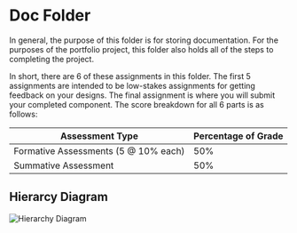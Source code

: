 # Doc Folder

In general, the purpose of this folder is for storing documentation. For the
purposes of the portfolio project, this folder also holds all of the steps
to completing the project.

In short, there are 6 of these assignments in this folder. The first 5
assignments are intended to be low-stakes assignments for getting feedback on
your designs. The final assignment is where you will submit your completed
component. The score breakdown for all 6 parts is as follows:

| Assessment Type                      | Percentage of Grade |
| ------------------------------------ | ------------------- |
| Formative Assessments (5 @ 10% each) | 50%                 |
| Summative Assessment                 | 50%                 |

## Hierarcy Diagram
![Hierarchy Diagram](docs/hierarchy-diagram.png)

